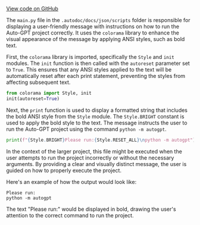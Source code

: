 [View code on GitHub](https://github.com/Significant-Gravitas/Auto-GPT/.autodoc/docs/json/scripts)

The `main.py` file in the `.autodoc/docs/json/scripts` folder is responsible for displaying a user-friendly message with instructions on how to run the Auto-GPT project correctly. It uses the `colorama` library to enhance the visual appearance of the message by applying ANSI styles, such as bold text.

First, the `colorama` library is imported, specifically the `Style` and `init` modules. The `init` function is then called with the `autoreset` parameter set to `True`. This ensures that any ANSI styles applied to the text will be automatically reset after each print statement, preventing the styles from affecting subsequent text.

```python
from colorama import Style, init
init(autoreset=True)
```

Next, the `print` function is used to display a formatted string that includes the bold ANSI style from the `Style` module. The `Style.BRIGHT` constant is used to apply the bold style to the text. The message instructs the user to run the Auto-GPT project using the command `python -m autogpt`.

```python
print(f"{Style.BRIGHT}Please run:{Style.RESET_ALL}\npython -m autogpt")
```

In the context of the larger project, this file might be executed when the user attempts to run the project incorrectly or without the necessary arguments. By providing a clear and visually distinct message, the user is guided on how to properly execute the project.

Here's an example of how the output would look like:

```
Please run:
python -m autogpt
```

The text "Please run:" would be displayed in bold, drawing the user's attention to the correct command to run the project.
